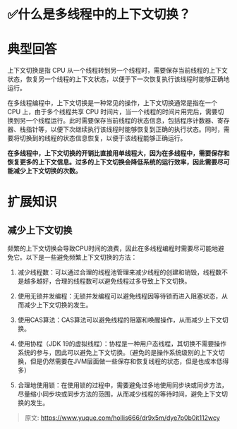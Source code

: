 # ✅什么是多线程中的上下文切换？


# 典型回答

上下文切换是指 CPU 从一个线程转到另一个线程时，需要保存当前线程的上下文状态，恢复另一个线程的上下文状态，以便于下一次恢复执行该线程时能够正确地运行。

在多线程编程中，上下文切换是一种常见的操作，上下文切换通常是指在一个 CPU 上，由于多个线程共享 CPU 时间片，当一个线程的时间片用完后，需要切换到另一个线程运行。此时需要保存当前线程的状态信息，包括程序计数器、寄存器、栈指针等，以便下次继续执行该线程时能够恢复到正确的执行状态。同时，需要将切换到的线程的状态信息恢复，以便于该线程能够正确运行。

**在多线程中，上下文切换的开销比直接用单线程大，因为在多线程中，需要保存和恢复更多的上下文信息。过多的上下文切换会降低系统的运行效率，因此需要尽可能减少上下文切换的次数。**


# 扩展知识


## 减少上下文切换

频繁的上下文切换会导致CPU时间的浪费，因此在多线程编程时需要尽可能地避免它。以下是一些避免频繁上下文切换的方法：

1. 减少线程数：可以通过合理的线程池管理来减少线程的创建和销毁，线程数不是越多越好，合理的线程数可以避免线程过多导致上下文切换。

2. 使用无锁并发编程：无锁并发编程可以避免线程因等待锁而进入阻塞状态，从而减少上下文切换的发生。

3. 使用CAS算法：CAS算法可以避免线程的阻塞和唤醒操作，从而减少上下文切换。

4. 使用协程（JDK 19的虚拟线程）：协程是一种用户态线程，其切换不需要操作系统的参与，因此可以避免上下文切换。（避免的是操作系统级别的上下文切换，但是仍然需要在JVM层面做一些保存和恢复线程的状态，但是也成本低得多）

5. 合理地使用锁：在使用锁的过程中，需要避免过多地使用同步块或同步方法，尽量缩小同步块或同步方法的范围，从而减少线程的等待时间，避免上下文切换的发生。


> 原文: <https://www.yuque.com/hollis666/dr9x5m/dye7p0b0it112wcy>